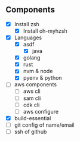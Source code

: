 
## Components

- [x] Install zsh
    - [x] Install oh-myhzsh
- [x] Languages
    - [x] asdf
        - [x] java
    - [x] golang
    - [x] rust
    - [x] nvm & node
    - [x] pyenv & python
- [ ] aws components
    - [ ] aws cli
    - [ ] sam cli
    - [ ] cdk cli
    - [ ] aws configure
- [x] build-essential
- [ ] git config of name/email
- [ ] ssh of github

